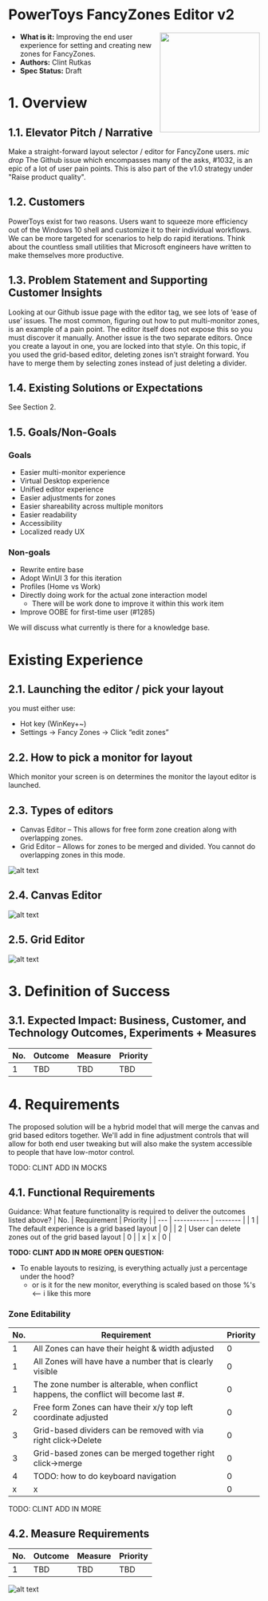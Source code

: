 # PowerToys FancyZones Editor v2

<img align="right" width="200" src="../images/Logo.jpg" />

- **What is it:** Improving the end user experience for setting and creating new zones for FancyZones.
- **Authors:** Clint Rutkas
- **Spec Status:** Draft

# 1. Overview

## 1.1. Elevator Pitch / Narrative

Make a straight-forward layout selector / editor for FancyZone users. *mic drop*
The Github issue which encompasses many of the asks, #1032, is an epic of a lot of user pain points.  This is also part of the v1.0 strategy under "Raise product quality".

## 1.2. Customers

PowerToys exist for two reasons. Users want to squeeze more efficiency out of the Windows 10 shell and customize it to their individual workflows. We can be more targeted for scenarios to help do rapid iterations. Think about the countless small utilities that Microsoft engineers have written to make themselves more productive.

## 1.3. Problem Statement and Supporting Customer Insights

Looking at our Github issue page with the editor tag, we see lots of ‘ease of use’ issues.  The most common, figuring out how to put multi-monitor zones, is an example of a pain point. The editor itself does not expose this so you must discover it manually.  Another issue is the two separate editors. Once you create a layout in one, you are locked into that style. On this topic, if you used the grid-based editor, deleting zones isn’t straight forward. You have to merge them by selecting zones instead of just deleting a divider.

## 1.4. Existing Solutions or Expectations

See Section 2.

## 1.5. Goals/Non-Goals

### Goals

- Easier multi-monitor experience
- Virtual Desktop experience
- Unified editor experience
- Easier adjustments for zones
- Easier shareability across multiple monitors
- Easier readability
- Accessibility
- Localized ready UX

### Non-goals

- Rewrite entire base
- Adopt WinUI 3 for this iteration
- Profiles (Home vs Work)
- Directly doing work for the actual zone interaction model
  - There will be work done to improve it within this work item
- Improve OOBE for first-time user (#1285)

We will discuss what currently is there for a knowledge base.

# Existing Experience

## 2.1. Launching the editor / pick your layout

you must either use:

- Hot key (WinKey+~)
- Settings -> Fancy Zones -> Click “edit zones”

## 2.2. How to pick a monitor for layout

Which monitor your screen is on determines the monitor the layout editor is launched.

## 2.3. Types of editors

- Canvas Editor – This allows for free form zone creation along with overlapping zones.
- Grid Editor – Allows for zones to be merged and divided. You cannot do overlapping zones in this mode.

![alt text][newLayoutDialog]

## 2.4. Canvas Editor

![alt text][canvasEditor]

## 2.5. Grid Editor

![alt text][gridEditor]

# 3. Definition of Success

## 3.1. Expected Impact: Business, Customer, and Technology Outcomes, Experiments + Measures

| No. | Outcome | Measure | Priority |
|-----|---------|---------|----------|
| 1 | TBD | TBD | TBD |

# 4. Requirements

The proposed solution will be a hybrid model that will merge the canvas and grid based editors together.  We'll add in fine adjustment controls that will allow for both end user tweaking but will also make the system accessible to people that have low-motor control.

TODO: CLINT ADD IN MOCKS

## 4.1. Functional Requirements

Guidance: What feature functionality is required to deliver the outcomes listed above?
| No. | Requirement | Priority |
| --- | ----------- | -------- |
| 1 | The default experience is a grid based layout | 0 |
| 2 | User can delete zones out of the grid based layout | 0 |
| x | x | 0 |

**TODO: CLINT ADD IN MORE**
**OPEN QUESTION:**

- To enable layouts to resizing, is everything actually just a percentage under the hood?
  - or is it for the new monitor, everything is scaled based on those %'s <-- i like this more

### Zone Editability

| No. | Requirement | Priority |
| --- | ----------- | -------- |
| 1 | All Zones can have their height & width adjusted | 0 |
| 1 | All Zones will have have a number that is clearly visible | 0 |
| 1 | The zone number is alterable, when conflict happens, the conflict will become last #. | 0 |
| 2 | Free form Zones can have their x/y top left coordinate adjusted | 0 |
| 3 | Grid-based dividers can be removed with via right click->Delete | 0 |
| 3 | Grid-based zones can be merged together right click->merge | 0 |
| 4 | TODO: how to do keyboard navigation | 0 |
| x | x | 0 |

TODO: CLINT ADD IN MORE


## 4.2. Measure Requirements

| No. | Outcome | Measure | Priority |
|-----|---------|---------|----------|
| 1 | TBD | TBD | TBD |


![alt text][multimMonStyleLayout]

[canvasEditor]: images/specs/fzv2/canvasEditor.png "v1 Canvas Editor screenshot"
[gridEditor]: images/specs/fzv2/gridEditor.png "v1 Grid Editor screenshot"
[multimMonStyleLayout]: images/specs/fzv2/multiMonStyleLayout.png "One permutation for multi-monitors"
[newLayoutDialog]: images/specs/fzv2/newLayoutDialog.png "v1 New layout dialog prompt"
<!-- [x]: images/specs/fzv2/x.png "x" -->
